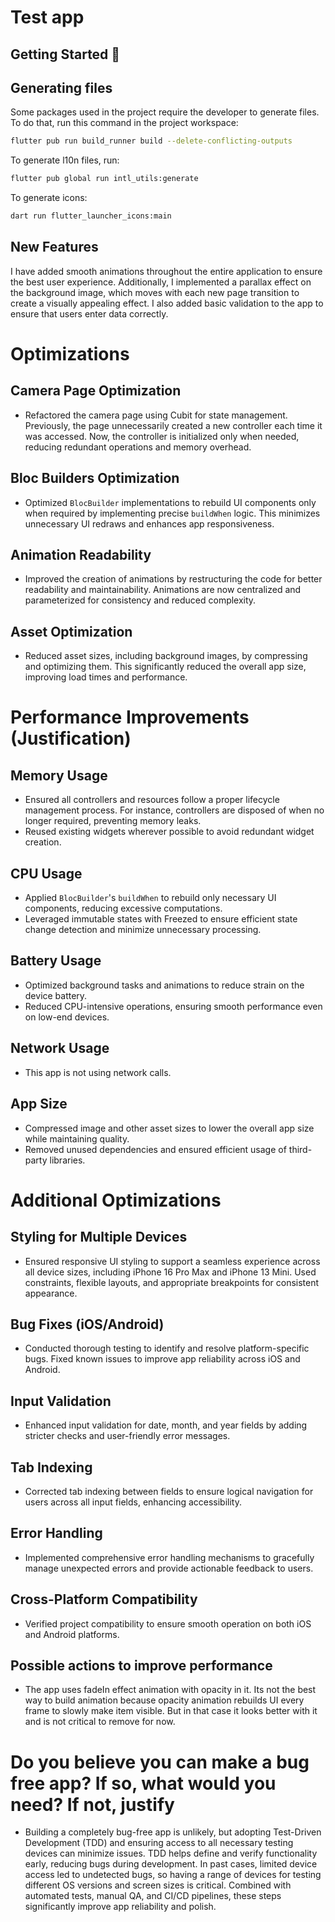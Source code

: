# Test app



## Getting Started 🚀

## Generating files

Some packages used in the project require the developer to generate files. To do that, run this
command in the project workspace:

```sh
flutter pub run build_runner build --delete-conflicting-outputs
```

To generate l10n files, run:

```sh
flutter pub global run intl_utils:generate
```

To generate icons:

```sh
dart run flutter_launcher_icons:main
```

## New Features

I have added smooth animations throughout the entire application to ensure the best user experience. 
Additionally, I implemented a parallax effect on the background image, which moves with each new page transition to create a visually appealing effect.
I also added basic validation to the app to ensure that users enter data correctly.


# Optimizations

## Camera Page Optimization
- Refactored the camera page using Cubit for state management. Previously, the page unnecessarily created a new controller each time it was accessed. Now, the controller is initialized only when needed, reducing redundant operations and memory overhead.

## Bloc Builders Optimization
- Optimized `BlocBuilder` implementations to rebuild UI components only when required by implementing precise `buildWhen` logic. This minimizes unnecessary UI redraws and enhances app responsiveness.

## Animation Readability
- Improved the creation of animations by restructuring the code for better readability and maintainability. Animations are now centralized and parameterized for consistency and reduced complexity.

## Asset Optimization
- Reduced asset sizes, including background images, by compressing and optimizing them. This significantly reduced the overall app size, improving load times and performance.

# Performance Improvements (Justification)

## Memory Usage
- Ensured all controllers and resources follow a proper lifecycle management process. For instance, controllers are disposed of when no longer required, preventing memory leaks.
- Reused existing widgets wherever possible to avoid redundant widget creation.

## CPU Usage
- Applied `BlocBuilder`'s `buildWhen` to rebuild only necessary UI components, reducing excessive computations.
- Leveraged immutable states with Freezed to ensure efficient state change detection and minimize unnecessary processing.

## Battery Usage
- Optimized background tasks and animations to reduce strain on the device battery.
- Reduced CPU-intensive operations, ensuring smooth performance even on low-end devices.

## Network Usage
- This app is not using network calls.

## App Size
- Compressed image and other asset sizes to lower the overall app size while maintaining quality.
- Removed unused dependencies and ensured efficient usage of third-party libraries.
    
# Additional Optimizations

## Styling for Multiple Devices
- Ensured responsive UI styling to support a seamless experience across all device sizes, including iPhone 16 Pro Max and iPhone 13 Mini. Used constraints, flexible layouts, and appropriate breakpoints for consistent appearance.

## Bug Fixes (iOS/Android)
- Conducted thorough testing to identify and resolve platform-specific bugs. Fixed known issues to improve app reliability across iOS and Android.

## Input Validation
- Enhanced input validation for date, month, and year fields by adding stricter checks and user-friendly error messages.

## Tab Indexing
- Corrected tab indexing between fields to ensure logical navigation for users across all input fields, enhancing accessibility.

## Error Handling
- Implemented comprehensive error handling mechanisms to gracefully manage unexpected errors and provide actionable feedback to users.

## Cross-Platform Compatibility
- Verified project compatibility to ensure smooth operation on both iOS and Android platforms.


## Possible actions to improve performance
- The app uses fadeIn effect animation with opacity in it. Its not the best way to build animation because opacity animation rebuilds UI every frame to slowly make item visible. But in that case it looks better with it and is not critical to remove for now.

#  Do you believe you can make a bug free app? If so, what would you need? If not, justify
- Building a completely bug-free app is unlikely, but adopting Test-Driven Development (TDD) and ensuring access to all necessary testing devices can minimize issues. TDD helps define and verify functionality early, reducing bugs during development. In past cases, limited device access led to undetected bugs, so having a range of devices for testing different OS versions and screen sizes is critical. Combined with automated tests, manual QA, and CI/CD pipelines, these steps significantly improve app reliability and polish.
